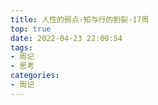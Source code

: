 ```yaml
---
title: 人性的弱点-知与行的割裂-17周
top: true
date: 2022-04-23 22:00:54
tags:
- 周记
- 思考
categories:
- 周记
---
```




